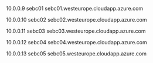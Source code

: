 10.0.0.9  sebc01 sebc01.westeurope.cloudapp.azure.com

10.0.0.10 sebc02 sebc02.westeurope.cloudapp.azure.com

10.0.0.11 sebc03 sebc03.westeurope.cloudapp.azure.com

10.0.0.12 sebc04 sebc04.westeurope.cloudapp.azure.com

10.0.0.13 sebc05 sebc05.westeurope.cloudapp.azure.com
